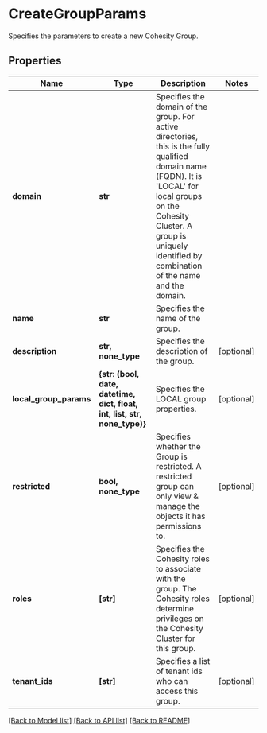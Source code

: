 # CreateGroupParams

Specifies the parameters to create a new Cohesity Group.

## Properties
Name | Type | Description | Notes
------------ | ------------- | ------------- | -------------
**domain** | **str** | Specifies the domain of the group. For active directories, this is the fully qualified domain name (FQDN). It is &#39;LOCAL&#39; for local groups on the Cohesity Cluster. A group is uniquely identified by combination of the name and the domain. | 
**name** | **str** | Specifies the name of the group. | 
**description** | **str, none_type** | Specifies the description of the group. | [optional] 
**local_group_params** | **{str: (bool, date, datetime, dict, float, int, list, str, none_type)}** | Specifies the LOCAL group properties. | [optional] 
**restricted** | **bool, none_type** | Specifies whether the Group is restricted. A restricted group can only view &amp; manage the objects it has permissions to. | [optional] 
**roles** | **[str]** | Specifies the Cohesity roles to associate with the group. The Cohesity roles determine privileges on the Cohesity Cluster for this group. | [optional] 
**tenant_ids** | **[str]** | Specifies a list of tenant ids who can access this group. | [optional] 

[[Back to Model list]](../README.md#documentation-for-models) [[Back to API list]](../README.md#documentation-for-api-endpoints) [[Back to README]](../README.md)


